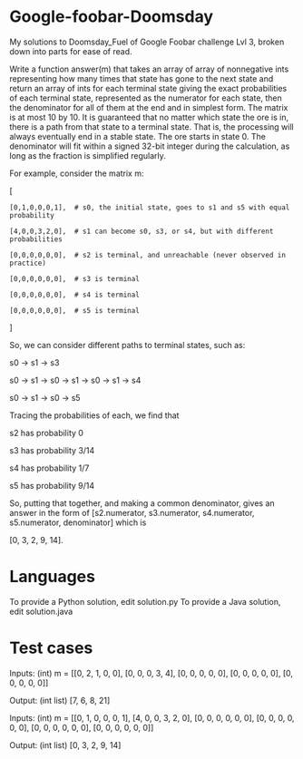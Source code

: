# Google-foobar-Doomsday
My solutions to Doomsday_Fuel of Google Foobar challenge Lvl 3, broken down into parts for ease of read. 

Write a function answer(m) that takes an array of array of nonnegative ints representing how many times that state has gone to the next state and return an array of ints for each terminal state giving the exact probabilities of each terminal state, represented as the numerator for each state, then the denominator for all of them at the end and in simplest form. The matrix is at most 10 by 10. It is guaranteed that no matter which state the ore is in, there is a path from that state to a terminal state. That is, the processing will always eventually end in a stable state. The ore starts in state 0. The denominator will fit within a signed 32-bit integer during the calculation, as long as the fraction is simplified regularly. 

For example, consider the matrix m:

[

    [0,1,0,0,0,1],  # s0, the initial state, goes to s1 and s5 with equal probability
  
    [4,0,0,3,2,0],  # s1 can become s0, s3, or s4, but with different probabilities
  
    [0,0,0,0,0,0],  # s2 is terminal, and unreachable (never observed in practice)
  
    [0,0,0,0,0,0],  # s3 is terminal
  
    [0,0,0,0,0,0],  # s4 is terminal
  
    [0,0,0,0,0,0],  # s5 is terminal
  
]

So, we can consider different paths to terminal states, such as:

  s0 -> s1 -> s3

  s0 -> s1 -> s0 -> s1 -> s0 -> s1 -> s4

  s0 -> s1 -> s0 -> s5

Tracing the probabilities of each, we find that

  s2 has probability 0

  s3 has probability 3/14

  s4 has probability 1/7

  s5 has probability 9/14

So, putting that together, and making a common denominator, gives an answer in the form of
[s2.numerator, s3.numerator, s4.numerator, s5.numerator, denominator] which is

[0, 3, 2, 9, 14].

Languages
=========

To provide a Python solution, edit solution.py
To provide a Java solution, edit solution.java

Test cases
==========

Inputs:
    (int) m = [[0, 2, 1, 0, 0],  [0, 0, 0, 3, 4],  [0, 0, 0, 0, 0],  [0, 0, 0, 0, 0],  [0, 0, 0, 0, 0]]
    
Output:
    (int list) [7, 6, 8, 21]

Inputs:
    (int) m = [[0, 1, 0, 0, 0, 1],  [4, 0, 0, 3, 2, 0],  [0, 0, 0, 0, 0, 0],  [0, 0, 0, 0, 0, 0],  [0, 0, 0, 0, 0, 0],  [0, 0, 0, 0, 0, 0]]
    
Output:
    (int list) [0, 3, 2, 9, 14]
